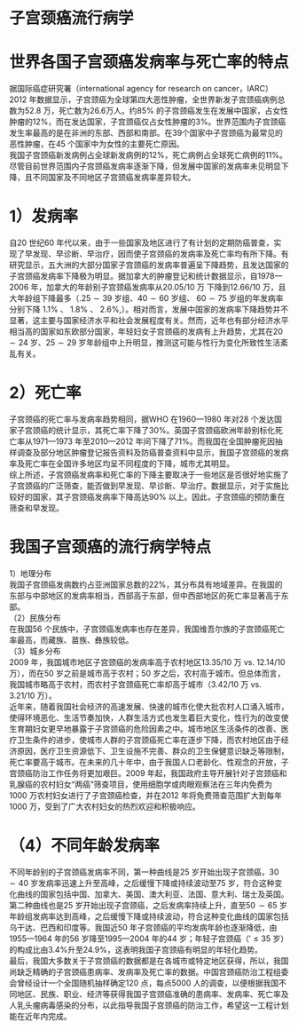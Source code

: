 # 子宫颈癌流行病学  
#  世界各国子宫颈癌发病率与死亡率的特点  
据国际癌症研究署（international agency for research on cancer，IARC）2012 年数据显示，子宫颈癌为全球第四大恶性肿瘤，全世界新发子宫颈癌病例总数为52.8 万，死亡数为26.6万人。约$85\%$ 的子宫颈癌发生在发展中国家，占女性肿瘤的$12\%$，而在发达国家，子宫颈癌仅占女性肿瘤的$3\%$。世界范围内子宫颈癌发生率最高的是在非洲的东部、西部和南部。在39个国家中子宫颈癌为最常见的恶性肿瘤，在45 个国家中为女性的主要死亡原因。  
我国子宫颈癌新发病例占全球新发病例的$12\%$，死亡病例占全球死亡病例的$11\%$。尽管目前世界范围内子宫颈癌发病率逐渐下降，但发展中国家的发病率未见明显下降，且不同国家及不同地区子宫颈癌发病率差异较大。  
# 1）发病率  
自20 世纪60 年代以来，由于一些国家及地区进行了有计划的定期防癌普查，实现了早发现、早诊断、早治疗，因而使子宫颈癌的发病率及死亡率均有所下降。有研究显示，五大洲的大部分国家子宫颈癌的发病率普遍呈下降趋势，且发达国家的子宫颈癌发病率下降极为明显。据加拿大的肿瘤登记和统计数据显示，自1978—2006 年，加拿大的年龄别子宫颈癌发病率从20.05/10 万 下降到12.66/10 万，且大年龄组下降最多（$.25\sim39$ 岁组、$40\sim60$  岁组、 $60\sim75$  岁组的年发病率分别下降 $1.1\%$ 、 $1.8\%$ 、 $2.6\%,$）。相对而言，发展中国家的发病率下降趋势并不显著，这主要与国家经济水平和社会发展程度有关。然而，近年也有部分经济水平相当高的国家如东欧部分国家，年轻妇女子宫颈癌的发病有上升趋势，尤其在$20\sim24$ 岁、$25\sim29$ 岁年龄组中上升明显，推测这可能与性行为变化所致性生活紊乱有关。  
# 2）死亡率  
子宫颈癌的死亡率与发病率趋势相同，据WHO 在1960—1980 年对28 个发达国家子宫颈癌的统计显示，其死亡率下降了$30\%$。英国子宫颈癌欧洲年龄别标化死亡率从1971—1973 年至2010—2012 年间下降了$71\%$。而我国在全国肿瘤死因抽样调查及部分地区肿瘤登记报告资料及防癌普查资料中显示，我国子宫颈癌的发病率及死亡率在全国许多地区均呈不同程度的下降，城市尤其明显。  
综上所述，子宫颈癌发病率和死亡率的下降主要取决于一些地区是否很好地实施了子宫颈癌的广泛筛查，能否做到早发现、早诊断、早治疗。数据显示，对于实施比较好的国家，其子宫颈癌发病率下降高达$90\%$ 以上。因此，子宫颈癌的预防重在筛查和早发现。  
#  我国子宫颈癌的流行病学特点  
1）地理分布  
我国子宫颈癌发病数约占亚洲国家总数的$22\%$，其分布具有地域差异。在我国的东部与中部地区的发病率相当，西部高于东部，但中西部地区的死亡率显著高于东部。  
（2）民族分布  
在我国56 个民族中，子宫颈癌发病率也存在差异，我国维吾尔族的子宫颈癌死亡率最高，而藏族、苗族、彝族较低。  
（3）城乡分布  
2009 年，我国城市地区子宫颈癌的发病率高于农村地区13.35/10 万 vs. 12.14/10 万），而在50 岁之前是城市高于农村；50 岁之后，农村高于城市。但总体而言，我国城市略高于农村，而农村子宫颈癌死亡率却高于城市（3.42/10 万 vs. 3.21/10 万）。  
近年来，随着我国社会经济的高速发展、快速的城市化使大批农村人口涌入城市，使得环境恶化、生活节奏加快，人群生活方式也发生着巨大变化，性行为的改变使生育期妇女更早地暴露于子宫颈癌的危险因素之中。城市地区生活条件的改善、医疗卫生条件的进步，使城市人群的子宫颈癌死亡率在逐步下降，而农村地区由于经济原因，医疗卫生资源低下、卫生设施不完善、群众的卫生保健意识缺乏等限制，死亡率要高于城市。在未来的几十年中，由于我国人口老龄化、性观念的开放，子宫颈癌防治工作任务将更加艰巨。2009 年起，我国政府主导开展针对子宫颈癌和乳腺癌的农村妇女“两癌”筛查项目，使用细胞学或肉眼观察法在三年内免费为1000 万农村妇女进行了子宫颈癌检查，并在2012 年将免费筛查范围扩大到每年1000 万，受到了广大农村妇女的热烈欢迎和积极响应。  
# （4）不同年龄发病率  
不同年龄别的子宫颈癌发病率不同，第一种曲线是25 岁开始出现子宫颈癌，$30\sim40$ 岁发病率迅速上升至高峰，之后缓慢下降或持续波动至75 岁，符合这种变化曲线的国家包括中国、加拿大、美国、澳大利亚、法国、意大利、瑞士及英国。第二种曲线也是25 岁开始出现子宫颈癌，之后发病率持续上升，直至$50\!\sim65$ 岁年龄组发病率达到高峰，之后缓慢下降或持续波动，符合这种变化曲线的国家包括乌干达、巴西和印度等。我国近50 年子宫颈癌的平均发病年龄也逐渐降低，由1955—1964 年的56 岁降至1995—2004 年的44 岁；年轻子宫颈癌（$'\leqslant35$ 岁）的构成比由$3.4\%$升至$24.9\%$，这表明我国子宫颈癌有明显的年轻化趋势。  
最后，我国大多数关于子宫颈癌的数据都是在各城市或特定地区获得，所以，我国尚缺乏精确的子宫颈癌患病率、发病率及死亡率的数据。中国宫颈癌防治工程组委会曾经设计一个全国随机抽样确定120 点，每点5000 人的调查，以便根据我国不同地区、民族、职业、经济等获得我国子宫颈癌准确的患病率、发病率、死亡率及人乳头瘤病毒感染的分布，以此指导我国子宫颈癌的防治工作，希望这一工程计划能在近年内完成。  
